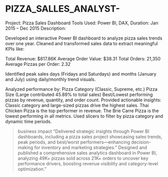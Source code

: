 # PIZZA_SALLES_ANALYST-
Project: Pizza Sales Dashboard
Tools Used: Power BI, DAX, 
Duration: Jan 2015 – Dec 2015
Description:

Developed an interactive Power BI dashboard to analyze pizza sales trends over one year.
Cleaned and transformed sales data to extract meaningful KPIs like:

Total Revenue: $817.86K
Average Order Value: $38.31
Total Orders: 21,350
Average Pizzas per Order: 2.32

Identified peak sales days (Fridays and Saturdays) and months (January and July) using daily/monthly trend visuals.

Analyzed performance by:
Pizza Category (Classic, Supreme, etc.)
Pizza Size (Large contributed 45.89% to total sales)
Best/Lowest performing pizzas by revenue, quantity, and order count.
Provided actionable insights:
Classic category and large-sized pizzas drive the highest sales.
Thai Chicken Pizza is the top performer in revenue.
The Brie Carre Pizza is the lowest performing in all metrics.
Used slicers to filter by pizza category and dynamic time periods.

>  business impact
"Delivered strategic insights through Power BI dashboards, including a pizza sales project showcasing sales trends, peak periods, and best/worst performers—enhancing decision-making for inventory and marketing strategies."
> Designed and published a comprehensive sales analytics dashboard in Power BI, analyzing 49K+ pizzas sold across 21K+ orders to uncover key performance drivers, boosting revenue visibility and category-level optimization."
